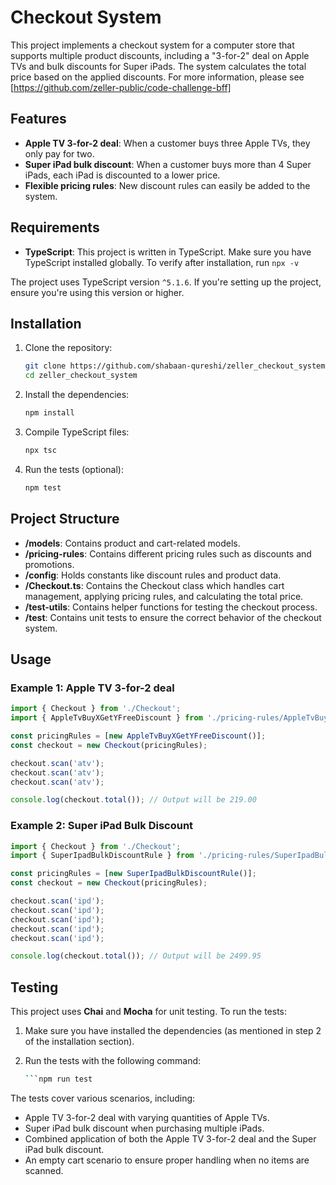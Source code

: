 # Checkout System

This project implements a checkout system for a computer store that supports multiple product discounts, including a "3-for-2" deal on Apple TVs and bulk discounts for Super iPads. The system calculates the total price based on the applied discounts. For more information, please see [https://github.com/zeller-public/code-challenge-bff]

## Features

- **Apple TV 3-for-2 deal**: When a customer buys three Apple TVs, they only pay for two.
- **Super iPad bulk discount**: When a customer buys more than 4 Super iPads, each iPad is discounted to a lower price.
- **Flexible pricing rules**: New discount rules can easily be added to the system.

## Requirements

- **TypeScript**: This project is written in TypeScript. Make sure you have TypeScript installed globally. To verify after installation, run `npx -v` 

The project uses TypeScript version `^5.1.6`. If you're setting up the project, ensure you're using this version or higher.

## Installation

1. Clone the repository:

    ```bash
    git clone https://github.com/shabaan-qureshi/zeller_checkout_system.git
    cd zeller_checkout_system
    ```

2. Install the dependencies:

    ```bash
    npm install
    ```

3. Compile TypeScript files:

    ```bash
    npx tsc
    ```

4. Run the tests (optional):

    ```bash
    npm test
    ```

## Project Structure

- **/models**: Contains product and cart-related models.
- **/pricing-rules**: Contains different pricing rules such as discounts and promotions.
- **/config**:  Holds constants like discount rules and product data.
- **/Checkout.ts**: Contains the Checkout class which handles cart management, applying pricing rules, and calculating the total price.
- **/test-utils**: Contains helper functions for testing the checkout process.
- **/test**: Contains unit tests to ensure the correct behavior of the checkout system.

## Usage

### Example 1: Apple TV 3-for-2 deal

```typescript
import { Checkout } from './Checkout';
import { AppleTvBuyXGetYFreeDiscount } from './pricing-rules/AppleTvBuyXGetYFreeDiscount';

const pricingRules = [new AppleTvBuyXGetYFreeDiscount()];
const checkout = new Checkout(pricingRules);

checkout.scan('atv');
checkout.scan('atv');
checkout.scan('atv');

console.log(checkout.total()); // Output will be 219.00
```

### Example 2: Super iPad Bulk Discount

```typescript
import { Checkout } from './Checkout';
import { SuperIpadBulkDiscountRule } from './pricing-rules/SuperIpadBulkDiscountRule';

const pricingRules = [new SuperIpadBulkDiscountRule()];
const checkout = new Checkout(pricingRules);

checkout.scan('ipd');
checkout.scan('ipd');
checkout.scan('ipd');
checkout.scan('ipd');
checkout.scan('ipd');

console.log(checkout.total()); // Output will be 2499.95
```

## Testing

This project uses **Chai** and **Mocha** for unit testing. To run the tests:

1. Make sure you have installed the dependencies (as mentioned in step 2 of the installation section).
2. Run the tests with the following command:

   ```bash
   ```npm run test

The tests cover various scenarios, including:

- Apple TV 3-for-2 deal with varying quantities of Apple TVs.  
- Super iPad bulk discount when purchasing multiple iPads.  
- Combined application of both the Apple TV 3-for-2 deal and the Super iPad bulk discount.  
- An empty cart scenario to ensure proper handling when no items are scanned.

